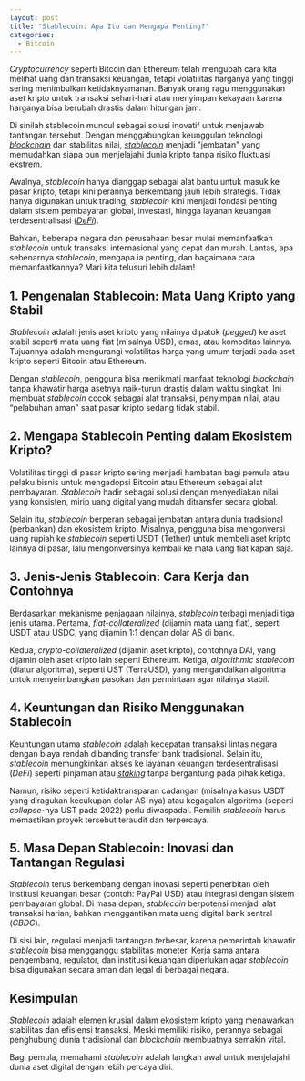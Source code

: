```yaml
---
layout: post
title: "Stablecoin: Apa Itu dan Mengapa Penting?"
categories:
  - Bitcoin
---
```


*Cryptocurrency* seperti Bitcoin dan Ethereum telah mengubah cara kita melihat uang dan transaksi keuangan, tetapi volatilitas harganya yang tinggi sering menimbulkan ketidaknyamanan. Banyak orang ragu menggunakan aset kripto untuk transaksi sehari-hari atau menyimpan kekayaan karena harganya bisa berubah drastis dalam hitungan jam.

Di sinilah stablecoin muncul sebagai solusi inovatif untuk menjawab tantangan tersebut. Dengan menggabungkan keunggulan teknologi [*blockchain*](https://rojocrypto.com/blockchain/) dan stabilitas nilai, [*stablecoin*](https://rojocrypto.com/stablecoin/) menjadi "jembatan" yang memudahkan siapa pun menjelajahi dunia kripto tanpa risiko fluktuasi ekstrem.

Awalnya, *stablecoin* hanya dianggap sebagai alat bantu untuk masuk ke pasar kripto, tetapi kini perannya berkembang jauh lebih strategis. Tidak hanya digunakan untuk trading, *stablecoin* kini menjadi fondasi penting dalam sistem pembayaran global, investasi, hingga layanan keuangan terdesentralisasi ([_DeFi_](https://rojocrypto.com/defi/)).

Bahkan, beberapa negara dan perusahaan besar mulai memanfaatkan *stablecoin* untuk transaksi internasional yang cepat dan murah. Lantas, apa sebenarnya *stablecoin*, mengapa ia penting, dan bagaimana cara memanfaatkannya? Mari kita telusuri lebih dalam!

## 1. Pengenalan Stablecoin: Mata Uang Kripto yang Stabil

*Stablecoin* adalah jenis aset kripto yang nilainya dipatok (_pegged_) ke aset stabil seperti mata uang fiat (misalnya USD), emas, atau komoditas lainnya. Tujuannya adalah mengurangi volatilitas harga yang umum terjadi pada aset kripto seperti Bitcoin atau Ethereum.

Dengan *stablecoin*, pengguna bisa menikmati manfaat teknologi *blockchain* tanpa khawatir harga asetnya naik-turun drastis dalam waktu singkat. Ini membuat *stablecoin* cocok sebagai alat transaksi, penyimpan nilai, atau “pelabuhan aman” saat pasar kripto sedang tidak stabil.

## 2. Mengapa Stablecoin Penting dalam Ekosistem Kripto?

Volatilitas tinggi di pasar kripto sering menjadi hambatan bagi pemula atau pelaku bisnis untuk mengadopsi Bitcoin atau Ethereum sebagai alat pembayaran. *Stablecoin* hadir sebagai solusi dengan menyediakan nilai yang konsisten, mirip uang digital yang mudah ditransfer secara global.

Selain itu, *stablecoin* berperan sebagai jembatan antara dunia tradisional (perbankan) dan ekosistem kripto. Misalnya, pengguna bisa mengonversi uang rupiah ke *stablecoin* seperti USDT (Tether) untuk membeli aset kripto lainnya di pasar, lalu mengonversinya kembali ke mata uang fiat kapan saja.

## 3. Jenis-Jenis Stablecoin: Cara Kerja dan Contohnya

Berdasarkan mekanisme penjagaan nilainya, *stablecoin* terbagi menjadi tiga jenis utama. Pertama, _fiat-collateralized_ (dijamin mata uang fiat), seperti USDT atau USDC, yang dijamin 1:1 dengan dolar AS di bank.

Kedua, _crypto-collateralized_ (dijamin aset kripto), contohnya DAI, yang dijamin oleh aset kripto lain seperti Ethereum. Ketiga, _algorithmic stablecoin_ (diatur algoritma), seperti UST (TerraUSD), yang mengandalkan algoritma untuk menyeimbangkan pasokan dan permintaan agar nilainya stabil.

## 4. Keuntungan dan Risiko Menggunakan Stablecoin

Keuntungan utama *stablecoin* adalah kecepatan transaksi lintas negara dengan biaya rendah dibanding transfer bank tradisional. Selain itu, *stablecoin* memungkinkan akses ke layanan keuangan terdesentralisasi (_DeFi_) seperti pinjaman atau [*staking*](https://rojocrypto.com/staking/) tanpa bergantung pada pihak ketiga.

Namun, risiko seperti ketidaktransparan cadangan (misalnya kasus USDT yang diragukan kecukupan dolar AS-nya) atau kegagalan algoritma (seperti *collapse*-nya UST pada 2022) perlu diwaspadai. Pemilih *stablecoin* harus memastikan proyek tersebut teraudit dan terpercaya.

## 5. Masa Depan Stablecoin: Inovasi dan Tantangan Regulasi

*Stablecoin* terus berkembang dengan inovasi seperti penerbitan oleh institusi keuangan besar (contoh: PayPal USD) atau integrasi dengan sistem pembayaran global. Di masa depan, *stablecoin* berpotensi menjadi alat transaksi harian, bahkan menggantikan mata uang digital bank sentral (_CBDC_).

Di sisi lain, regulasi menjadi tantangan terbesar, karena pemerintah khawatir *stablecoin* bisa mengganggu stabilitas moneter. Kerja sama antara pengembang, regulator, dan institusi keuangan diperlukan agar *stablecoin* bisa digunakan secara aman dan legal di berbagai negara.

## Kesimpulan

*Stablecoin* adalah elemen krusial dalam ekosistem kripto yang menawarkan stabilitas dan efisiensi transaksi. Meski memiliki risiko, perannya sebagai penghubung dunia tradisional dan *blockchain* membuatnya semakin vital.

Bagi pemula, memahami *stablecoin* adalah langkah awal untuk menjelajahi dunia aset digital dengan lebih percaya diri.